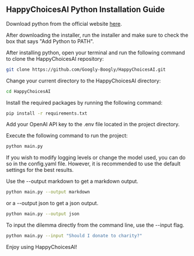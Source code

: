 ## HappyChoicesAI Python Installation Guide

Download python from the official website [here](https://www.python.org/downloads/).

After downloading the installer, run the installer and make sure to check the box that says "Add Python to PATH".

After installing python, open your terminal and run the following command to clone the HappyChoicesAI repository:


```bash
git clone https://github.com/Googly-Boogly/HappyChoicesAI.git
```

Change your current directory to the HappyChoicesAI directory:

```bash
cd HappyChoicesAI
```

Install the required packages by running the following command:

```bash
pip install -r requirements.txt
```

Add your OpenAI API key to the .env file located in the project directory.

Execute the following command to run the project:

```bash
python main.py
```

If you wish to modify logging levels or change the model used, you can do so in the config.yaml file. However, it is recommended to use the default settings for the best results.

Use the --output markdown to get a markdown output.

```bash
python main.py --output markdown
```
or a --output json to get a json output.

```bash
python main.py --output json
```

To input the dilemma directly from the command line, use the --input flag.

```bash
python main.py --input "Should I donate to charity?"
```

Enjoy using HappyChoicesAI!
